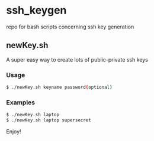 # ssh_keygen
repo for bash scripts concerning ssh key generation

## newKey.sh
A super easy way to create lots of public-private ssh keys
### Usage
```bash
$ ./newKey.sh keyname password(optional)
```
### Examples
```bash
$ ./newKey.sh laptop
$ ./newKey.sh laptop supersecret
```

Enjoy!
